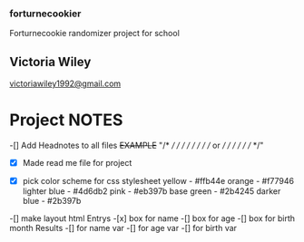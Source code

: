 ### forturnecookier
Forturnecookie randomizer project for school

## Victoria Wiley
victoriawiley1992@gmail.com 

# Project NOTES

-[] Add Headnotes to all files 
    ~~EXAMPLE~~
"/* */
/* */
/* <document Title> */
/* <author> */
/* <relation> or <description> */
/* */
/* */
/* */"

-[x] Made read me file for project

-[x] pick color scheme for css stylesheet
yellow - #ffb44e
orange - #f77946
lighter blue - #4d6db2
pink - #eb397b
base green - #2b4245
darker blue - #2b397b

-[] make layout html
    Entrys
        -[x] box for name 
        -[] box for age 
        -[] box for birth month
    Results
        -[] for name var
        -[] for age var
        -[] for birth var

